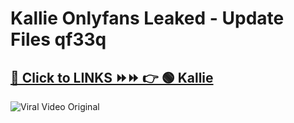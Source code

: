 
 # Kallie Onlyfans Leaked - Update Files qf33q

## <h2><a href="https://clipsfans.com/Kallie&ref=git">🔗 Click to LINKS ⏩⏩ 👉 🟢 Kallie </a></h2>

<a href="https://clipsfans.com/Kallie&ref=git" rel="nofollow" data-target="animated-image.originalLink"><img src="https://i.ibb.co.com/xMMVF88/686577567.gif" alt="Viral Video Original" style="max-width: 100%; display: inline-block;" data-target="animated-image.originalImage"></a>

